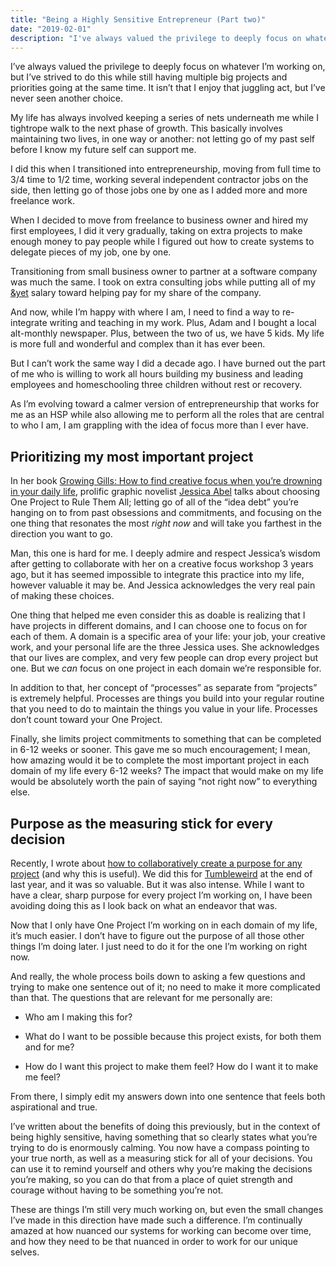 ```yaml
---
title: "Being a Highly Sensitive Entrepreneur (Part two)"
date: "2019-02-01"
description: "I've always valued the privilege to deeply focus on whatever I'm working on, but I've strived to do this while still having multiple big projects and priorities going at the same time. It isn't that I enjoy that juggling act, but I've never seen another choice."
---
```


I’ve always valued the privilege to deeply focus on whatever I’m working on, but I’ve strived to do this while still having multiple big projects and priorities going at the same time. It isn’t that I enjoy that juggling act, but I’ve never seen another choice.

My life has always involved keeping a series of nets underneath me while I tightrope walk to the next phase of growth. This basically involves maintaining two lives, in one way or another: not letting go of my past self before I know my future self can support me.

I did this when I transitioned into entrepreneurship, moving from full time to 3/4 time to 1/2 time, working several independent contractor jobs on the side, then letting go of those jobs one by one as I added more and more freelance work.

When I decided to move from freelance to business owner and hired my first employees, I did it very gradually, taking on extra projects to make enough money to pay people while I figured out how to create systems to delegate pieces of my job, one by one.

Transitioning from small business owner to partner at a software company was much the same. I took on extra consulting jobs while putting all of my [&yet](http://andyet.com/) salary toward helping pay for my share of the company.

And now, while I’m happy with where I am, I need to find a way to re-integrate writing and teaching in my work. Plus, Adam and I bought a local alt-monthly newspaper. Plus, between the two of us, we have 5 kids. My life is more full and wonderful and complex than it has ever been.

But I can’t work the same way I did a decade ago. I have burned out the part of me who is willing to work all hours building my business and leading employees and homeschooling three children without rest or recovery.

As I’m evolving toward a calmer version of entrepreneurship that works for me as an HSP while also allowing me to perform all the roles that are central to who I am, I am grappling with the idea of focus more than I ever have.

## Prioritizing my most important project

In her book [Growing Gills: How to find creative focus when you’re drowning in your daily life](https://www.amazon.com/Growing-Gills-Creative-Focus-Drowning-ebook/dp/B07284HSHQ/ref=nodl_), prolific graphic novelist [Jessica Abel](https://jessicaabel.com/) talks about choosing One Project to Rule Them All; letting go of all of the “idea debt” you’re hanging on to from past obsessions and commitments, and focusing on the one thing that resonates the most _right now_ and will take you farthest in the direction you want to go.

Man, this one is hard for me. I deeply admire and respect Jessica’s wisdom after getting to collaborate with her on a creative focus workshop 3 years ago, but it has seemed impossible to integrate this practice into my life, however valuable it may be. And Jessica acknowledges the very real pain of making these choices.

One thing that helped me even consider this as doable is realizing that I have projects in different domains, and I can choose one to focus on for each of them. A domain is a specific area of your life: your job, your creative work, and your personal life are the three Jessica uses. She acknowledges that our lives are complex, and very few people can drop every project but one. But we _can_ focus on one project in each domain we’re responsible for.

In addition to that, her concept of “processes” as separate from “projects” is extremely helpful. Processes are things you build into your regular routine that you need to do to maintain the things you value in your life. Processes don’t count toward your One Project.

Finally, she limits project commitments to something that can be completed in 6-12 weeks or sooner. This gave me so much encouragement; I mean, how amazing would it be to complete the most important project in each domain of my life every 6-12 weeks? The impact that would make on my life would be absolutely worth the pain of saying “not right now” to everything else.

## Purpose as the measuring stick for every decision

Recently, I wrote about [how to collaboratively create a purpose for any project](https://www.sarahjbray.com/blog/2019/1/17/a-collaborative-process-for-defining-the-purpose-of-any-project) (and why this is useful). We did this for [Tumbleweird](http://tumbleweird.org/) at the end of last year, and it was so valuable. But it was also intense. While I want to have a clear, sharp purpose for every project I’m working on, I have been avoiding doing this as I look back on what an endeavor that was.

Now that I only have One Project I’m working on in each domain of my life, it’s much easier. I don’t have to figure out the purpose of all those other things I’m doing later. I just need to do it for the one I’m working on right now.

And really, the whole process boils down to asking a few questions and trying to make one sentence out of it; no need to make it more complicated than that. The questions that are relevant for me personally are:

- Who am I making this for?
    
- What do I want to be possible because this project exists, for both them and for me?
    
- How do I want this project to make them feel? How do I want it to make me feel?
    

From there, I simply edit my answers down into one sentence that feels both aspirational and true.

I’ve written about the benefits of doing this previously, but in the context of being highly sensitive, having something that so clearly states what you’re trying to do is enormously calming. You now have a compass pointing to your true north, as well as a measuring stick for all of your decisions. You can use it to remind yourself and others why you’re making the decisions you’re making, so you can do that from a place of quiet strength and courage without having to be something you’re not.

These are things I’m still very much working on, but even the small changes I’ve made in this direction have made such a difference. I’m continually amazed at how nuanced our systems for working can become over time, and how they need to be that nuanced in order to work for our unique selves.
